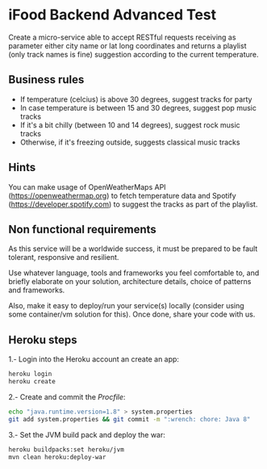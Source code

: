 # iFood Backend Advanced Test

Create a micro-service able to accept RESTful requests receiving as parameter either city name or lat long coordinates and returns a playlist (only track names is fine) suggestion according to the current temperature.

## Business rules

* If temperature (celcius) is above 30 degrees, suggest tracks for party
* In case temperature is between 15 and 30 degrees, suggest pop music tracks
* If it's a bit chilly (between 10 and 14 degrees), suggest rock music tracks
* Otherwise, if it's freezing outside, suggests classical music tracks 

## Hints

You can make usage of OpenWeatherMaps API (https://openweathermap.org) to fetch temperature data and Spotify (https://developer.spotify.com) to suggest the tracks as part of the playlist.

## Non functional requirements

As this service will be a worldwide success, it must be prepared to be fault tolerant, responsive and resilient.

Use whatever language, tools and frameworks you feel comfortable to, and briefly elaborate on your solution, architecture details, choice of patterns and frameworks.

Also, make it easy to deploy/run your service(s) locally (consider using some container/vm solution for this). Once done, share your code with us.

## Heroku steps

1.- Login into the Heroku account an create an app:
```bash
heroku login
heroku create
```

2.- Create and commit the *Procfile*:
```bash
echo "java.runtime.version=1.8" > system.properties
git add system.properties && git commit -m ":wrench: chore: Java 8"
```

3.- Set the JVM build pack and deploy the war:
```bash
heroku buildpacks:set heroku/jvm
mvn clean heroku:deploy-war
```
